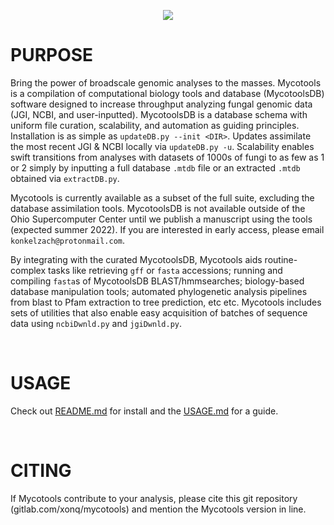 <p align="center">
    <img
        src="https://gitlab.com/xonq/mycotools/-/raw/master/misc/logo.png"
    >
</p>

# PURPOSE
Bring the power of broadscale genomic analyses to the masses. Mycotools is a compilation of computational biology tools and database (MycotoolsDB) software designed to increase throughput analyzing fungal genomic data (JGI, NCBI, and user-inputted). MycotoolsDB is a database schema with uniform file curation, scalability, and automation as guiding principles. Installation is as simple as `updateDB.py --init <DIR>`. Updates assimilate the most recent JGI & NCBI locally via `updateDB.py -u`. Scalability enables swift transitions from analyses with datasets of 1000s of fungi to as few as 1 or 2 simply by inputting a full database `.mtdb` file or an extracted `.mtdb` obtained via `extractDB.py`. 

Mycotools is currently available as a subset of the full suite, excluding the database assimilation tools. MycotoolsDB is not available outside of the Ohio Supercomputer Center until we publish a manuscript using the tools (expected summer 2022). If you are interested in early access, please email `konkelzach@protonmail.com`.

By integrating with the curated MycotoolsDB, Mycotools aids routine-complex tasks like retrieving `gff` or `fasta` accessions; running and compiling `fasta`s of MycotoolsDB BLAST/hmmsearches; biology-based database manipulation tools; automated phylogenetic analysis pipelines from blast to Pfam extraction to tree prediction, etc etc. Mycotools includes sets of utilities that also enable easy acquisition of batches of sequence data using `ncbiDwnld.py` and `jgiDwnld.py`.

<br />

# USAGE
Check out [README.md](https://gitlab.com/xonq/mycotools/-/tree/master/mycotools) for install and the [USAGE.md](https://gitlab.com/xonq/mycotools/-/blob/master/mycotools/USAGE.md) for a guide. 

<br />

# CITING
If Mycotools contribute to your analysis, please cite this git repository (gitlab.com/xonq/mycotools) and mention the Mycotools version in line.
